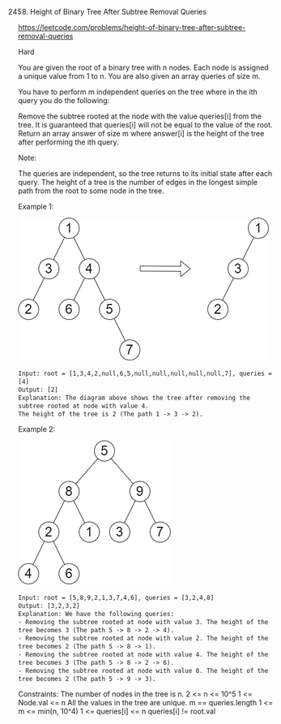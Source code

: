 2458. Height of Binary Tree After Subtree Removal Queries

https://leetcode.com/problems/height-of-binary-tree-after-subtree-removal-queries

Hard

You are given the root of a binary tree with n nodes. Each node is assigned a unique value from 1 to n. You are also given an array queries of size m.

You have to perform m independent queries on the tree where in the ith query you do the following:

Remove the subtree rooted at the node with the value queries[i] from the tree. It is guaranteed that queries[i] will not be equal to the value of the root.
Return an array answer of size m where answer[i] is the height of the tree after performing the ith query.

Note:

The queries are independent, so the tree returns to its initial state after each query.
The height of a tree is the number of edges in the longest simple path from the root to some node in the tree.
 

Example 1:

![ex1](ex1.png)
```
Input: root = [1,3,4,2,null,6,5,null,null,null,null,null,7], queries = [4]
Output: [2]
Explanation: The diagram above shows the tree after removing the subtree rooted at node with value 4.
The height of the tree is 2 (The path 1 -> 3 -> 2).
```
Example 2:

![ex2](ex2.png)
```
Input: root = [5,8,9,2,1,3,7,4,6], queries = [3,2,4,8]
Output: [3,2,3,2]
Explanation: We have the following queries:
- Removing the subtree rooted at node with value 3. The height of the tree becomes 3 (The path 5 -> 8 -> 2 -> 4).
- Removing the subtree rooted at node with value 2. The height of the tree becomes 2 (The path 5 -> 8 -> 1).
- Removing the subtree rooted at node with value 4. The height of the tree becomes 3 (The path 5 -> 8 -> 2 -> 6).
- Removing the subtree rooted at node with value 8. The height of the tree becomes 2 (The path 5 -> 9 -> 3).
 ```

Constraints:
The number of nodes in the tree is n.
2 <= n <= 10^5
1 <= Node.val <= n
All the values in the tree are unique.
m == queries.length
1 <= m <= min(n, 10^4)
1 <= queries[i] <= n
queries[i] != root.val
